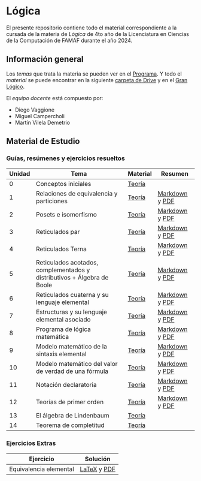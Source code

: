 # Lógica

El presente repositorio contiene todo el material correspondiente a la cursada de la materia de _Lógica_ de 4to año de la Licenciatura en Ciencias de la Computación de FAMAF durante el año 2024.

## Información general

Los _temas_ que trata la materia se pueden ver en el [Programa](./subject_information/study_program.pdf). Y todo el _material_ se puede encontrar en la siguiente [carpeta de Drive](https://drive.google.com/drive/folders/1AJYhNeH_wqp3iEyuiD5CA52X4l3sVLgN) y en el [Gran Lógico](https://granlogico.com/).

El _equipo docente_ está compuesto por:

- Diego Vaggione
- Miguel Campercholi
- Martín Vilela Demetrio

## Material de Estudio

### Guías, resúmenes y ejercicios resueltos

<!-- prettier-ignore -->
| Unidad | Tema | Material | Resumen |
| ------ | ---- | -------- | ------- |
| 0 | Conceptos iniciales | [Teoría](./classes/guide_0/theory.pdf) | |
| 1 | Relaciones de equivalencia y particiones | [Teoría](./classes/guide_1/theory.pdf) | [Markdown](./classes/guide_1/summary.md) y [PDF](./classes/guide_1/summary.pdf) |
| 2 | Posets e isomorfismo | [Teoría](./classes/guide_2/theory.pdf) | [Markdown](./classes/guide_2/summary.md) y [PDF](./classes/guide_2/summary.pdf) |
| 3 | Reticulados par | [Teoría](./classes/guide_3/theory.pdf) | [Markdown](./classes/guide_3/summary.md) y [PDF](./classes/guide_3/summary.pdf) |
| 4 | Reticulados Terna | [Teoría](./classes/guide_4/theory.pdf) | [Markdown](./classes/guide_4/summary.md) y [PDF](./classes/guide_4/summary.pdf) |
| 5 | Reticulados acotados, complementados y distributivos + Álgebra de Boole | [Teoría](./classes/guide_5/theory.pdf) | [Markdown](./classes/guide_5/summary.md) y [PDF](./classes/guide_5/summary.pdf) |
| 6 | Reticulados cuaterna y su lenguaje elemental | [Teoría](./classes/guide_6/theory.pdf) | [Markdown](./classes/guide_6/summary.md) y [PDF](./classes/guide_6/summary.pdf) |
| 7 | Estructuras y su lenguaje elemental asociado | [Teoría](./classes/guide_7/theory.pdf) | [Markdown](./classes/guide_7/summary.md) y [PDF](./classes/guide_7/summary.pdf) |
| 8 | Programa de lógica matemática | [Teoría](./classes/guide_8/theory.pdf) | [Markdown](./classes/guide_8/summary.md) y [PDF](./classes/guide_8/summary.pdf) |
| 9 | Modelo matemático de la sintaxis elemental | [Teoría](./classes/guide_9/theory.pdf) | [Markdown](./classes/guide_9/summary.md) y [PDF](./classes/guide_9/summary.pdf) |
| 10 | Modelo matemático del valor de verdad de una fórmula | [Teoría](./classes/guide_10/theory.pdf) | [Markdown](./classes/guide_10/summary.md) y [PDF](./classes/guide_10/summary.pdf) |
| 11 | Notación declaratoria | [Teoría](./classes/guide_11/theory.pdf) | [Markdown](./classes/guide_11/summary.md) y [PDF](./classes/guide_11/summary.pdf) |
| 12 | Teorías de primer orden | [Teoría](./classes/guide_12/theory.pdf) | [Markdown](./classes/guide_12/summary.md) y [PDF](./classes/guide_12/summary.pdf) |
| 13 | El álgebra de Lindenbaum | [Teoría](./classes/guide_13/theory.pdf) | |
| 14 | Teorema de completitud | [Teoría](./classes/guide_14/theory.pdf) | |

### Ejercicios Extras

| Ejercicio              | Solución                                                                                                    |
| ---------------------- | ----------------------------------------------------------------------------------------------------------- |
| Equivalencia elemental | [LaTeX](./extras/elementary_equivalence/solution.tex) y [PDF](./extras/elementary_equivalence/solution.pdf) |
